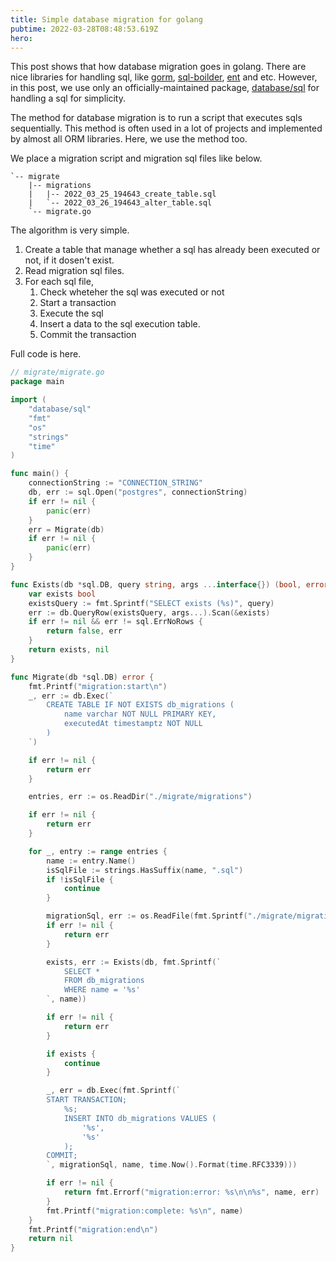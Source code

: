 ```yaml
---
title: Simple database migration for golang
pubtime: 2022-03-28T08:48:53.619Z
hero:
---
```


This post shows that how database migration goes in golang.
There are nice libraries for handling sql, like [gorm](https://github.com/go-gorm/gorm), [sql-boilder](https://github.com/volatiletech/sqlboiler), [ent](https://github.com/ent/ent) and etc.
However, in this post, we use only an officially-maintained package, [database/sql](https://pkg.go.dev/database/sql) for handling a sql for simplicity.

The method for database migration is to run a script that executes sqls sequentially. This method is often used in a lot of projects and implemented by almost all ORM libraries. Here, we use the method too.

We place a migration script and migration sql files like below.

```
`-- migrate
    |-- migrations
    |   |-- 2022_03_25_194643_create_table.sql
    |   `-- 2022_03_26_194643_alter_table.sql
    `-- migrate.go
```

The algorithm is very simple.

1. Create a table that manage whether a sql has already been executed or not, if it dosen't exist.
2. Read migration sql files.
3. For each sql file,
    1. Check wheteher the sql was executed or not
    2. Start a transaction
    3. Execute the sql
    4. Insert a data to the sql execution table.
    5. Commit the transaction

Full code is here.

```go
// migrate/migrate.go
package main

import (
	"database/sql"
	"fmt"
	"os"
	"strings"
	"time"
)

func main() {
	connectionString := "CONNECTION_STRING"
	db, err := sql.Open("postgres", connectionString)
	if err != nil {
		panic(err)
	}
	err = Migrate(db)
	if err != nil {
		panic(err)
	}
}

func Exists(db *sql.DB, query string, args ...interface{}) (bool, error) {
	var exists bool
	existsQuery := fmt.Sprintf("SELECT exists (%s)", query)
	err := db.QueryRow(existsQuery, args...).Scan(&exists)
	if err != nil && err != sql.ErrNoRows {
		return false, err
	}
	return exists, nil
}

func Migrate(db *sql.DB) error {
	fmt.Printf("migration:start\n")
	_, err := db.Exec(`
		CREATE TABLE IF NOT EXISTS db_migrations (
			name varchar NOT NULL PRIMARY KEY,
			executedAt timestamptz NOT NULL
		)
	`)

	if err != nil {
		return err
	}

	entries, err := os.ReadDir("./migrate/migrations")

	if err != nil {
		return err
	}

	for _, entry := range entries {
		name := entry.Name()
		isSqlFile := strings.HasSuffix(name, ".sql")
		if !isSqlFile {
			continue
		}

		migrationSql, err := os.ReadFile(fmt.Sprintf("./migrate/migrations/%s", name))
		if err != nil {
			return err
		}

		exists, err := Exists(db, fmt.Sprintf(`
			SELECT *
			FROM db_migrations
			WHERE name = '%s'
		`, name))

		if err != nil {
			return err
		}

		if exists {
			continue
		}

		_, err = db.Exec(fmt.Sprintf(`
		START TRANSACTION;
			%s;
			INSERT INTO db_migrations VALUES (
				'%s',
				'%s'
			);
		COMMIT;
		`, migrationSql, name, time.Now().Format(time.RFC3339)))

		if err != nil {
			return fmt.Errorf("migration:error: %s\n\n%s", name, err)
		}
		fmt.Printf("migration:complete: %s\n", name)
	}
	fmt.Printf("migration:end\n")
	return nil
}

```
